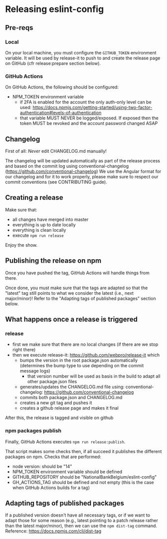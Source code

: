 # Releasing eslint-config

## Pre-reqs

### Local

On your local machine, you must configure the `GITHUB_TOKEN` environment variable.
It will be used by release-it to push to and create the release page on GitHub (cfr release:prepare section below).

### GitHub Actions

On GitHub Actions, the following should be configured:

-   NPM_TOKEN environment variable
    -   if 2FA is enabled for the account the only auth-only level can be used: https://docs.npmjs.com/getting-started/using-two-factor-authentication#levels-of-authentication
    -   that variable MUST NEVER be logged/exposed. If exposed then the token MUST be revoked and the account password changed ASAP

## Changelog

First of all: _Never_ edit CHANGELOG.md manually!

The changelog will be updated automatically as part of the release process and based on the commit log using conventional-changelog (https://github.com/conventional-changelog)
We use the Angular format for our changelog and for it to work properly, please make sure to respect our commit conventions (see CONTRIBUTING guide).

## Creating a release

Make sure that:

-   all changes have merged into master
-   everything is up to date locally
-   everything is clean locally
-   execute `npm run release`

Enjoy the show.

## Publishing the release on npm

Once you have pushed the tag, GitHub Actions will handle things from there.

Once done, you must make sure that the tags are adapted so that the "latest" tag still points to what we consider the latest (i.e., next major/minor)!
Refer to the "Adapting tags of published packages" section below.

## What happens once a release is triggered

### release

-   first we make sure that there are no local changes (if there are we stop right there)
-   then we execute release-it: https://github.com/webpro/release-it which
    -   bumps the version in the root package.json automatically (determines the bump type to use depending on the commit message logs)
        -   that version number will be used as basis in the build to adapt all other package.json files
    -   generates/updates the CHANGELOG.md file using: conventional-changelog: https://github.com/conventional-changelog
    -   commits both package.json and CHANGELOG.md
    -   creates a new git tag and pushes it
    -   creates a github release page and makes it final

After this, the release is tagged and visible on github

### npm packages publish

Finally, GitHub Actions executes `npm run release:publish`.

That script makes some checks then, if all succeed it publishes the different packages on npm.
Checks that are performed:

-   node version: should be "14"
-   NPM_TOKEN environment variable should be defined
-   GITHUB_REPOSITORY should be "NationalBankBelgium/eslint-config"
-   GH_ACTIONS_TAG should be defined and not empty (this is the case when GitHub Actions builds for a tag)

## Adapting tags of published packages

If a published version doesn't have all necessary tags, or if we want to adapt those for some reason (e.g., latest pointing to a patch release rather than the latest major/minor), then we can use the `npm dist-tag` command.
Reference: https://docs.npmjs.com/cli/dist-tag
